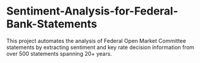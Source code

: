 # Sentiment-Analysis-for-Federal-Bank-Statements
This project automates the analysis of Federal Open Market Committee statements by extracting sentiment and key rate decision information from over 500 statements spanning 20+ years. 

